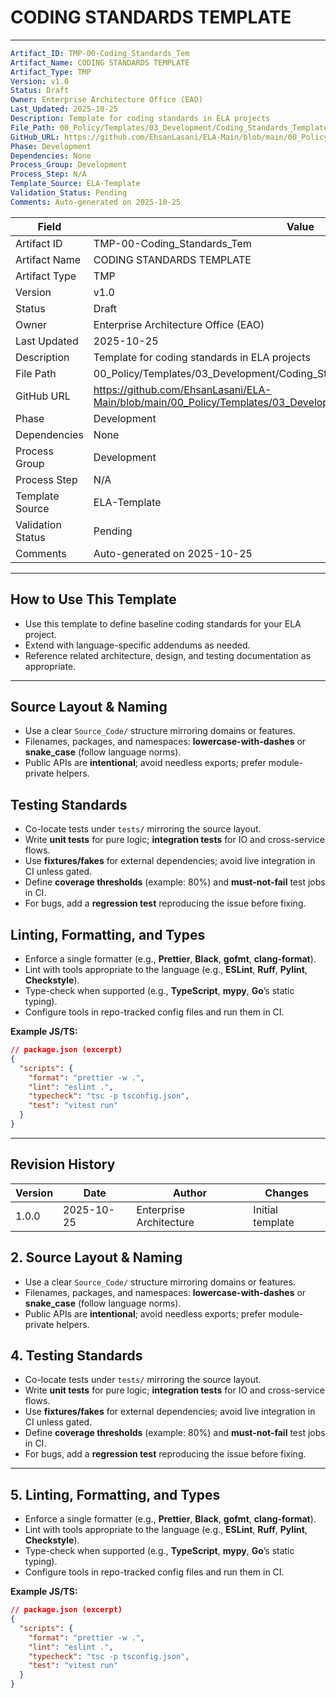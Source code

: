 
# CODING STANDARDS TEMPLATE

---
```yaml
Artifact_ID: TMP-00-Coding_Standards_Tem
Artifact_Name: CODING STANDARDS TEMPLATE
Artifact_Type: TMP
Version: v1.0
Status: Draft
Owner: Enterprise Architecture Office (EAO)
Last_Updated: 2025-10-25
Description: Template for coding standards in ELA projects
File_Path: 00_Policy/Templates/03_Development/Coding_Standards_Template.md
GitHub_URL: https://github.com/EhsanLasani/ELA-Main/blob/main/00_Policy/Templates/03_Development/Coding_Standards_Template.md
Phase: Development
Dependencies: None
Process_Group: Development
Process_Step: N/A
Template_Source: ELA-Template
Validation_Status: Pending
Comments: Auto-generated on 2025-10-25
```

| **Field**           | **Value**                                                                 |
|---------------------|---------------------------------------------------------------------------|
| Artifact ID         | TMP-00-Coding_Standards_Tem                                               |
| Artifact Name       | CODING STANDARDS TEMPLATE                                                 |
| Artifact Type       | TMP                                                                       |
| Version             | v1.0                                                                      |
| Status              | Draft                                                                     |
| Owner               | Enterprise Architecture Office (EAO)                                      |
| Last Updated        | 2025-10-25                                                                |
| Description         | Template for coding standards in ELA projects                             |
| File Path           | 00_Policy/Templates/03_Development/Coding_Standards_Template.md           |
| GitHub URL          | https://github.com/EhsanLasani/ELA-Main/blob/main/00_Policy/Templates/03_Development/Coding_Standards_Template.md |
| Phase               | Development                                                               |
| Dependencies        | None                                                                      |
| Process Group       | Development                                                               |
| Process Step        | N/A                                                                       |
| Template Source     | ELA-Template                                                              |
| Validation Status   | Pending                                                                   |
| Comments            | Auto-generated on 2025-10-25                                              |

---

## How to Use This Template
- Use this template to define baseline coding standards for your ELA project.
- Extend with language-specific addendums as needed.
- Reference related architecture, design, and testing documentation as appropriate.

---

## Source Layout & Naming
- Use a clear `Source_Code/` structure mirroring domains or features.
- Filenames, packages, and namespaces: **lowercase-with-dashes** or **snake_case** (follow language norms).
- Public APIs are **intentional**; avoid needless exports; prefer module-private helpers.

## Testing Standards
- Co-locate tests under `tests/` mirroring the source layout.
- Write **unit tests** for pure logic; **integration tests** for IO and cross-service flows.
- Use **fixtures/fakes** for external dependencies; avoid live integration in CI unless gated.
- Define **coverage thresholds** (example: 80%) and **must-not-fail** test jobs in CI.
- For bugs, add a **regression test** reproducing the issue before fixing.

## Linting, Formatting, and Types
- Enforce a single formatter (e.g., **Prettier**, **Black**, **gofmt**, **clang-format**).
- Lint with tools appropriate to the language (e.g., **ESLint**, **Ruff**, **Pylint**, **Checkstyle**).
- Type-check when supported (e.g., **TypeScript**, **mypy**, **Go**’s static typing).
- Configure tools in repo-tracked config files and run them in CI.

**Example JS/TS:**
```json
// package.json (excerpt)
{
  "scripts": {
    "format": "prettier -w .",
    "lint": "eslint .",
    "typecheck": "tsc -p tsconfig.json",
    "test": "vitest run"
  }
}
```

---

## Revision History
| Version | Date       | Author                  | Changes         |
|---------|------------|-------------------------|-----------------|
| 1.0.0   | 2025-10-25 | Enterprise Architecture | Initial template|

## 2. Source Layout & Naming
- Use a clear `Source_Code/` structure mirroring domains or features.
- Filenames, packages, and namespaces: **lowercase-with-dashes** or **snake_case** (follow language norms).
- Public APIs are **intentional**; avoid needless exports; prefer module-private helpers.

## 4. Testing Standards
- Co-locate tests under `tests/` mirroring the source layout.
- Write **unit tests** for pure logic; **integration tests** for IO and cross-service flows.
- Use **fixtures/fakes** for external dependencies; avoid live integration in CI unless gated.
- Define **coverage thresholds** (example: 80%) and **must-not-fail** test jobs in CI.
- For bugs, add a **regression test** reproducing the issue before fixing.

---

## 5. Linting, Formatting, and Types
- Enforce a single formatter (e.g., **Prettier**, **Black**, **gofmt**, **clang-format**).
- Lint with tools appropriate to the language (e.g., **ESLint**, **Ruff**, **Pylint**, **Checkstyle**).
- Type-check when supported (e.g., **TypeScript**, **mypy**, **Go**’s static typing).
- Configure tools in repo-tracked config files and run them in CI.

**Example JS/TS:**
```json
// package.json (excerpt)
{
  "scripts": {
    "format": "prettier -w .",
    "lint": "eslint .",
    "typecheck": "tsc -p tsconfig.json",
    "test": "vitest run"
  }
}
